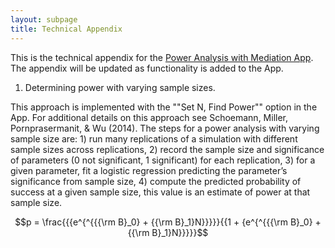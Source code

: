 ```yaml
---
layout: subpage
title: Technical Appendix 
---
```


This is the technical appendix for the [Power Analysis with Mediation App](http://marlab.org/power_mediation/). The appendix will be updated as functionality is added to the App.

1. Determining power with varying sample sizes. 

This approach is implemented with the ""Set N, Find Power"" option in the App. For additional details on this approach see Schoemann, Miller, Pornprasermanit, & Wu (2014). The steps for a power analysis with varying sample size are: 1) run many replications of a simulation with different sample sizes across replications, 2) record the sample size and significance of parameters (0 not significant, 1 significant) for each replication, 3) for a given parameter, fit a logistic regression predicting the parameter’s significance from sample size, 4) compute the predicted probability of success at a given sample size, this value is an estimate of power at that sample size.

$$p = \frac{{{e^{^{{{\rm B}_0} + {{\rm B}_1}N}}}}}{{1 + {e^{^{{{\rm B}_0} + {{\rm B}_1}N}}}}}$$
